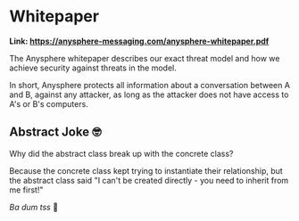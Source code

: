 # Whitepaper

**Link: https://anysphere-messaging.com/anysphere-whitepaper.pdf**

The Anysphere whitepaper describes our exact threat model and how we achieve security against threats in the model.

In short, Anysphere protects all information about a conversation between A and B, against any attacker, as long as the attacker does not have access to A's or B's computers.

## Abstract Joke 🤓

Why did the abstract class break up with the concrete class?

Because the concrete class kept trying to instantiate their relationship, but the abstract class said "I can't be created directly - you need to inherit from me first!" 

*Ba dum tss* 🥁
